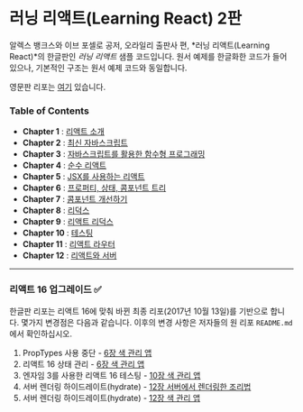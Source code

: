 러닝 리액트(Learning React) 2판
=================

알렉스 뱅크스와 이브 포셀로 공저, 오라일리 출판사 편, *러닝 리액트(Learning React)*의 한글판인 *러닝 리액트* 샘플 코드입니다. 원서 예제를 한글화한 코드가 들어있으나, 기본적인 구조는 원서 예제 코드와 동일합니다.

영문판 리포는 [여기](https://github.com/MoonHighway/learning-react) 있습니다.

### Table of Contents

* __Chapter 1__ : [리액트 소개](./chapter-01)
* __Chapter 2__ : [최신 자바스크립트](./chapter-02)
* __Chapter 3__ : [자바스크립트를 활용한 함수형 프로그래밍](./chapter-03)
* __Chapter 4__ : [순수 리액트](./chapter-04)
* __Chapter 5__ : [JSX를 사용하는 리액트](./chapter-05)
* __Chapter 6__ : [프로퍼티, 상태, 콤포넌트 트리](./chapter-06)
* __Chapter 7__ : [콤포넌트 개선하기](./chapter-07)
* __Chapter 8__ : [리덕스](./chapter-08)
* __Chapter 9__ : [리액트 리덕스](./chapter-09)
* __Chapter 10__ : [테스팅](./chapter-10)
* __Chapter 11__ : [리액트 라우터](./chapter-11)
* __Chapter 12__ : [리액트와 서버](./chapter-12)


-----------------------------------------

### 리액트 16 업그레이드 ✅

한글판 리포는 리액트 16에 맞춰 바뀐 최종 리포(2017년 10월 13일)를 기반으로 합니다. 몇가지 변경점은 다음과 같습니다. 이후의 변경 사항은 저자들의 원 리포 `README.md`에서 확인하십시오.
 
1. PropTypes 사용 중단 - [6장 색 관리 앱](./chapter-06/color-organizer)
2. 리액트 16 상태 관리 - [6장 색 관리 앱](./chapter-06/color-organizer)
3. 엔자임 3를 사용한 리액트 16 테스팅 - [10장 색 관리 앱](./chapter-10/color-organizer)
4. 서버 렌더링 하이드레이트(hydrate) - [12장 서버에서 렌더링한 조리법](./chapter-12/server-render-recipes)
5. 서버 렌더링 하이드레이트(hydrate) - [12장 색 관리 앱](./chapter-12/color-organizer)
